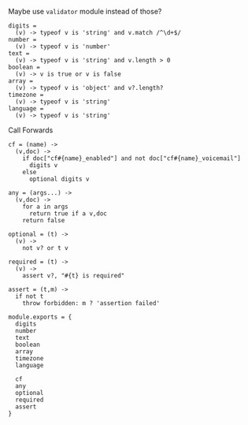 Maybe use `validator` module instead of those?

    digits =
      (v) -> typeof v is 'string' and v.match /^\d+$/
    number =
      (v) -> typeof v is 'number'
    text =
      (v) -> typeof v is 'string' and v.length > 0
    boolean =
      (v) -> v is true or v is false
    array =
      (v) -> typeof v is 'object' and v?.length?
    timezone =
      (v) -> typeof v is 'string'
    language =
      (v) -> typeof v is 'string'

Call Forwards

    cf = (name) ->
      (v,doc) ->
        if doc["cf#{name}_enabled"] and not doc["cf#{name}_voicemail"]
          digits v
        else
          optional digits v

    any = (args...) ->
      (v,doc) ->
        for a in args
          return true if a v,doc
        return false

    optional = (t) ->
      (v) ->
        not v? or t v

    required = (t) ->
      (v) ->
        assert v?, "#{t} is required"

    assert = (t,m) ->
      if not t
        throw forbidden: m ? 'assertion failed'

    module.exports = {
      digits
      number
      text
      boolean
      array
      timezone
      language

      cf
      any
      optional
      required
      assert
    }
